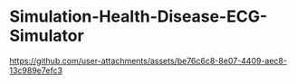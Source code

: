 # Simulation-Health-Disease-ECG-Simulator

https://github.com/user-attachments/assets/be76c6c8-8e07-4409-aec8-13c989e7efc3
